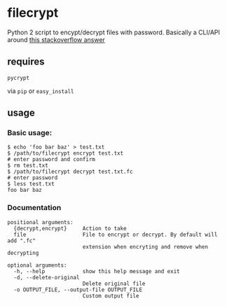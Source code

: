 # filecrypt

Python 2 script to encypt/decrypt files with password. Basically a CLI/API around [this stackoverflow answer](http://stackoverflow.com/questions/16761458/how-to-aes-encrypt-decrypt-files-using-python-pycrypto-in-an-openssl-compatible)

## requires

	pycrypt

via `pip` or `easy_install`

## usage

### Basic usage:

	$ echo 'foo bar baz' > test.txt
	$ /path/to/filecrypt encrypt test.txt
	# enter password and confirm
	$ rm test.txt
	$ /path/to/filecrypt decrypt test.txt.fc
	# enter password
	$ less test.txt
	foo bar baz

### Documentation
	
	positional arguments:
	  {decrypt,encrypt}     Action to take
	  file                  File to encrypt or decrypt. By default will add ".fc"
	                        extension when encryting and remove when decrypting

	optional arguments:
	  -h, --help            show this help message and exit
	  -d, --delete-original
	                        Delete original file
	  -o OUTPUT_FILE, --output-file OUTPUT_FILE
	                        Custom output file